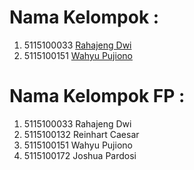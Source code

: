 # Nama Kelompok :
1. 5115100033 [Rahajeng Dwi](https://github.com/rahajengdwi)
2. 5115100151 [Wahyu Pujiono](https://github.com/wahyupujiono)

# Nama Kelompok FP :
1. 5115100033 Rahajeng Dwi
2. 5115100132 Reinhart Caesar
3. 5115100151 Wahyu Pujiono
4. 5115100172 Joshua Pardosi
